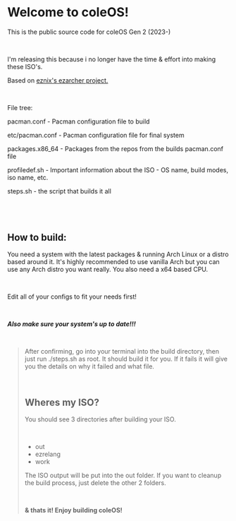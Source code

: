 <h1>Welcome to coleOS!</h1>
<p>This is the public source code for coleOS Gen 2 (2023-)</p>
<p>&nbsp;</p>
<p>I'm releasing this because i no longer have the time &amp; effort into making these ISO's.</p>
<p>Based on <a href="https://sourceforge.net/projects/ezarch/" target="_blank">eznix's ezarcher project.</a></p>
<p>&nbsp;</p>
<p>File tree:</p>
<p>pacman.conf - Pacman configuration file to build</p>
<p>etc/pacman.conf - Pacman configuration file for final system</p>
<p>packages.x86_64 - Packages from the repos from the builds pacman.conf file</p>
<p>profiledef.sh - Important information about the ISO - OS name, build modes, iso name, etc.</p>
<p>steps.sh - the script that builds it all</p>
<h2>&nbsp;</h2>
<h2>How to build:</h2>
<p>You need a system with the latest packages &amp; running Arch Linux or a distro based around it. It's highly recommended to use vanilla Arch but you can use any Arch distro you want really. You also need a x64 based CPU.</p>
<p>&nbsp;</p>
<p>Edit all of your configs to fit your needs first!</p>
<p>&nbsp;</p>
<p><em><strong>Also make sure your system's up to date!!!</strong></em></p>
<p>&nbsp;</p>
<blockquote>
<p>After confirming, go into your terminal into the build directory, then just run ./steps.sh as root. It should build it for you. If it fails it will give you the details on why it failed and what file.</p>
<p>&nbsp;</p>
<h2>Wheres my ISO?</h2>
<p>You should see 3 directories after building your ISO.</p>
<p>&nbsp;</p>
<ul>
<li>out</li>
<li>ezrelang</li>
<li>work</li>
</ul>
<p>The ISO output will be put into the out folder. If you want to cleanup the build process, just delete the other 2 folders.</p>
<p>&nbsp;</p>
<p><strong>&amp; thats it! Enjoy building coleOS!</strong></p>
</blockquote>
